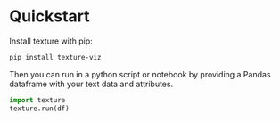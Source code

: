 # Quickstart

Install texture with pip:

```bash
pip install texture-viz
```

Then you can run in a python script or notebook by providing a Pandas dataframe with your text data and attributes.

```python
import texture
texture.run(df)
```
